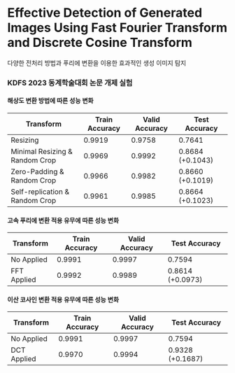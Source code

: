 # Effective Detection of Generated Images Using Fast Fourier Transform and Discrete Cosine Transform

다양한 전처리 방법과 푸리에 변환을 이용한 효과적인 생성 이미지 탐지

### KDFS 2023 동계학술대회 논문 개제 실험

#### 해상도 변환 방법에 따른 성능 변화

| Transform                        | Train Accuracy | Valid Accuracy | Test Accuracy       |
| -------------------------------- | -------------- | -------------- | ------------------- |
| Resizing                         | 0.9919         | 0.9758         | 0.7641              |
| Minimal Resizing & Random Crop   | 0.9969         | 0.9992         | 0.8684 (+0.1043)    |
| Zero-Padding & Random Crop       | 0.9966         | 0.9982         | 0.8660 (+0.1019)    |
| Self-replication & Random Crop   | 0.9961         | 0.9985         | 0.8664 (+0.1023)    |

#### 고속 푸리에 변환 적용 유무에 따른 성능 변화

| Transform   | Train Accuracy | Valid Accuracy | Test Accuracy    |
| ----------- | -------------- | -------------- | ---------------- |
| No Applied  | 0.9991         | 0.9997         | 0.7594           |
| FFT Applied | 0.9992         | 0.9989         | 0.8614 (+0.0973) |

#### 이산 코사인 변환 적용 유무에 따른 성능 변화

| Transform   | Train Accuracy | Valid Accuracy | Test Accuracy    |
| ----------- | -------------- | -------------- | ---------------- |
| No Applied  | 0.9991         | 0.9997         | 0.7594           |
| DCT Applied | 0.9970         | 0.9994         | 0.9328 (+0.1687) |
